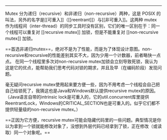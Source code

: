 ****



Mutex 分为递归（recursive）和非递归（non-recursive）两种，这是 POSIX 的叫法，另外的名字是[[可重入]]（[[reentrant]]）与[[非可重入]]。这两种 mutex 作为线程间（inter-thread）的同步工具时没有区别，它们的唯一区别在于：同一个线程可以重复对 [[recursive mutex]] 加锁，但是不能重复对 [[non-recursive mutex]] 加锁。


==首选非递归mutex==，绝对不是为了性能，而是为了体现设计意图。non-recursive和recursive的性能差别其实不大，因为少用一个计数器，前者略快一点点。
在同一个线程里多次对non-recursive mutex加锁会立刻导致死锁，我认为这是它的优点，能帮助我们思考代码对锁的期求，并且及早（在编码阶段）发现问题。


毫无疑问recursive mutex使用起来要方便一些，因为不用考虑一个线程会自己把自己给锁死了，我猜这也是Java和Windows默认提供recursive mutex的原因。（Java语言自带的intrinsic lock是可重入的，它的util.concurrent库里提供ReentrantLock，Windows的CRITICAL_SECTION也是可重入的。似乎它们都不提供轻量级的non-recursive mutex。）

==正因为它方便，recursive mutex可能会隐藏代码里的一些问题。典型情况是你以为拿到一个锁就能修改对象了，没想到外层代码已经拿到了锁，正在修改（或读取）同一个对象呢。==